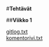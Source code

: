 #**Tehtävät**

##**Viikko 1**

[gitlog.txt](https://github.com/akselipu/ot-harjoitustyo/blob/main/laskarit/viikko1/gitlog.txt)  
[komentorivi.txt](https://github.com/akselipu/ot-harjoitustyo/blob/main/laskarit/viikko1/komentorivi.txt)

